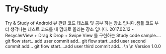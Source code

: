 # Try-Study
Try &amp; Study of Android
뷰 관련 코드 테스트 및 공부 하는 장소 입니다.샘플 코드 부터 생각나는 테스트 코드를 내 맘대로 올리는 장소 입니다.
2017.02.12 - RecyclerView + Drag & Drop + Swipe View 를 구현하는 Study code sample.... 
git flow start...add user commit add..
git flow start...add user second commit add...
git flow start....add user  third commit add...
\n
\n
Version 1.0.0
